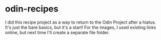 # odin-recipes
I did this recipe project as a way to return to the Odin Project after a hiatus. It's just the bare basics, but it's a start! For the images, I used existing links online, but next time I'll create a separate file folder.
